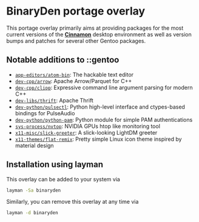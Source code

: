 # BinaryDen portage overlay
This portage overlay primarily aims at providing packages for the most current versions of
the [**Cinnamon**](https://github.com/linuxmint) desktop environment as well as version
bumps and patches for several other Gentoo packages.

## Notable additions to ::gentoo
 * [`app-editors/atom-bin`](https://github.com/atom/atom):
   The hackable text editor
 * [`dev-cpp/arrow`](https://github.com/apache/arrow):
   Apache Arrow/Parquet for C++
 * [`dev-cpp/clipp`](https://github.com/muellan/clipp):
   Expressive command line argument parsing for modern C++
 * [`dev-libs/thrift`](https://github.com/apache/thrift):
   Apache Thrift
 * [`dev-python/pulsectl`](https://github.com/mk-fg/python-pulse-control):
   Python high-level interface and ctypes-based bindings for PulseAudio
 * [`dev-python/python-pam`](https://github.com/FirefighterBlu3/python-pam):
   Python module for simple PAM authentications
 * [`sys-process/nvtop`](https://github.com/syllo/nvtop):
   NVIDIA GPUs htop like monitoring tool
 * [`x11-misc/slick-greeter`](https://github.com/linuxmint/slick-greeter):
   A slick-looking LightDM greeter
 * [`x11-themes/flat-remix`](https://github.com/daniruiz/flat-remix):
   Pretty simple Linux icon theme inspired by material design

## Installation using layman
This overlay can be added to your system via
```sh
layman -Sa binaryden
```
Similarly, you can remove this overlay at any time via
```sh
layman -d binaryden
```
